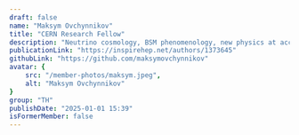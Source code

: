 ```yaml
---
draft: false
name: "Maksym Ovchynnikov"
title: "CERN Research Fellow"
description: "Neutrino cosmology, BSM phenomenology, new physics at accelerators, SND@LHC and SHiP"
publicationLink: "https://inspirehep.net/authors/1373645"
githubLink: "https://github.com/maksymovchynnikov"
avatar: {
    src: "/member-photos/maksym.jpeg",
    alt: "Maksym Ovchynnikov"
}
group: "TH"
publishDate: "2025-01-01 15:39"
isFormerMember: false
---
```

